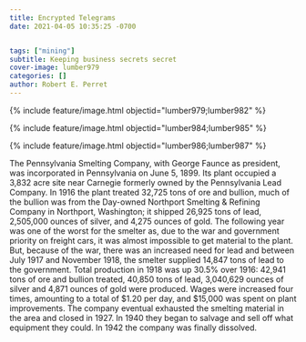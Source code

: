 ```yaml
---
title: Encrypted Telegrams
date: 2021-04-05 10:35:25 -0700


tags: ["mining"]
subtitle: Keeping business secrets secret
cover-image: lumber979
categories: []
author: Robert E. Perret
---
```


{% include feature/image.html objectid="lumber979;lumber982" %}

{% include feature/image.html objectid="lumber984;lumber985" %}

{% include feature/image.html objectid="lumber986;lumber987" %}

The Pennsylvania Smelting Company, with George Faunce as president, was incorporated in Pennsylvania on June 5, 1899. Its plant occupied a 3,832 acre site near Carnegie formerly owned by the Pennsylvania Lead Company. In 1916 the plant treated 32,725 tons of ore and bullion, much of the bullion was from the Day-owned Northport Smelting & Refining Company in Northport, Washington; it shipped 26,925 tons of lead, 2,505,000 ounces of silver, and 4,275 ounces of gold. The following year was one of the worst for the smelter as, due to the war and government priority on freight cars, it was almost impossible to get material to the plant. But, because of the war, there was an increased need for lead and between July 1917 and November 1918, the smelter supplied 14,847 tons of lead to the government. Total production in 1918 was up 30.5% over 1916: 42,941 tons of ore and bullion treated, 40,850 tons of lead, 3,040,629 ounces of silver and 4,871 ounces of gold were produced. Wages were increased four times, amounting to a total of $1.20 per day, and $15,000 was spent on plant improvements. The company eventual exhausted the smelting material in the area and closed in 1927. In 1940 they began to salvage and sell off what equipment they could. In 1942 the company was finally dissolved.